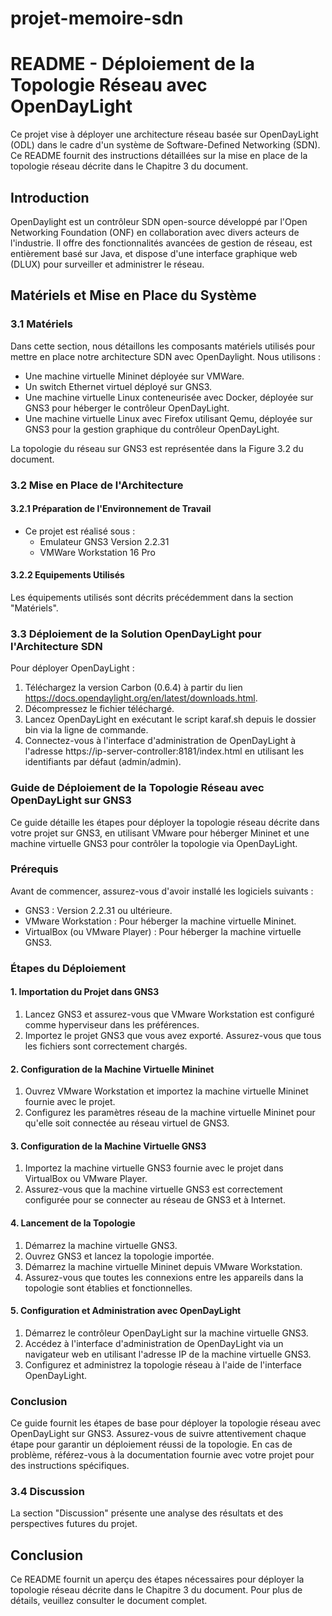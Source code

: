 # projet-memoire-sdn

# README - Déploiement de la Topologie Réseau avec OpenDayLight

Ce projet vise à déployer une architecture réseau basée sur OpenDayLight (ODL) dans le cadre d'un système de Software-Defined Networking (SDN). Ce README fournit des instructions détaillées sur la mise en place de la topologie réseau décrite dans le Chapitre 3 du document.

## Introduction

OpenDaylight est un contrôleur SDN open-source développé par l'Open Networking Foundation (ONF) en collaboration avec divers acteurs de l'industrie. Il offre des fonctionnalités avancées de gestion de réseau, est entièrement basé sur Java, et dispose d'une interface graphique web (DLUX) pour surveiller et administrer le réseau.

## Matériels et Mise en Place du Système

### 3.1 Matériels

Dans cette section, nous détaillons les composants matériels utilisés pour mettre en place notre architecture SDN avec OpenDaylight. Nous utilisons :

- Une machine virtuelle Mininet déployée sur VMWare.
- Un switch Ethernet virtuel déployé sur GNS3.
- Une machine virtuelle Linux conteneurisée avec Docker, déployée sur GNS3 pour héberger le contrôleur OpenDayLight.
- Une machine virtuelle Linux avec Firefox utilisant Qemu, déployée sur GNS3 pour la gestion graphique du contrôleur OpenDayLight.

La topologie du réseau sur GNS3 est représentée dans la Figure 3.2 du document.

### 3.2 Mise en Place de l'Architecture

#### 3.2.1 Préparation de l'Environnement de Travail

- Ce projet est réalisé sous :
  - Emulateur GNS3 Version 2.2.31
  - VMWare Workstation 16 Pro

#### 3.2.2 Equipements Utilisés

Les équipements utilisés sont décrits précédemment dans la section "Matériels".

### 3.3 Déploiement de la Solution OpenDayLight pour l'Architecture SDN

Pour déployer OpenDayLight :

1. Téléchargez la version Carbon (0.6.4) à partir du lien https://docs.opendaylight.org/en/latest/downloads.html.
2. Décompressez le fichier téléchargé.
3. Lancez OpenDayLight en exécutant le script karaf.sh depuis le dossier bin via la ligne de commande.
4. Connectez-vous à l'interface d'administration de OpenDayLight à l'adresse https://ip-server-controller:8181/index.html en utilisant les identifiants par défaut (admin/admin).

### Guide de Déploiement de la Topologie Réseau avec OpenDayLight sur GNS3

Ce guide détaille les étapes pour déployer la topologie réseau décrite dans votre projet sur GNS3, en utilisant VMware pour héberger Mininet et une machine virtuelle GNS3 pour contrôler la topologie via OpenDayLight.

### Prérequis

Avant de commencer, assurez-vous d'avoir installé les logiciels suivants :

- GNS3 : Version 2.2.31 ou ultérieure.
- VMware Workstation : Pour héberger la machine virtuelle Mininet.
- VirtualBox (ou VMware Player) : Pour héberger la machine virtuelle GNS3.

### Étapes du Déploiement

#### 1. Importation du Projet dans GNS3

1. Lancez GNS3 et assurez-vous que VMware Workstation est configuré comme hyperviseur dans les préférences.
2. Importez le projet GNS3 que vous avez exporté. Assurez-vous que tous les fichiers sont correctement chargés.

#### 2. Configuration de la Machine Virtuelle Mininet

1. Ouvrez VMware Workstation et importez la machine virtuelle Mininet fournie avec le projet.
2. Configurez les paramètres réseau de la machine virtuelle Mininet pour qu'elle soit connectée au réseau virtuel de GNS3.

#### 3. Configuration de la Machine Virtuelle GNS3

1. Importez la machine virtuelle GNS3 fournie avec le projet dans VirtualBox ou VMware Player.
2. Assurez-vous que la machine virtuelle GNS3 est correctement configurée pour se connecter au réseau de GNS3 et à Internet.

#### 4. Lancement de la Topologie

1. Démarrez la machine virtuelle GNS3.
2. Ouvrez GNS3 et lancez la topologie importée.
3. Démarrez la machine virtuelle Mininet depuis VMware Workstation.
4. Assurez-vous que toutes les connexions entre les appareils dans la topologie sont établies et fonctionnelles.

#### 5. Configuration et Administration avec OpenDayLight

1. Démarrez le contrôleur OpenDayLight sur la machine virtuelle GNS3.
2. Accédez à l'interface d'administration de OpenDayLight via un navigateur web en utilisant l'adresse IP de la machine virtuelle GNS3.
3. Configurez et administrez la topologie réseau à l'aide de l'interface OpenDayLight.

### Conclusion

Ce guide fournit les étapes de base pour déployer la topologie réseau avec OpenDayLight sur GNS3. Assurez-vous de suivre attentivement chaque étape pour garantir un déploiement réussi de la topologie. En cas de problème, référez-vous à la documentation fournie avec votre projet pour des instructions spécifiques.

### 3.4 Discussion

La section "Discussion" présente une analyse des résultats et des perspectives futures du projet.

## Conclusion

Ce README fournit un aperçu des étapes nécessaires pour déployer la topologie réseau décrite dans le Chapitre 3 du document. Pour plus de détails, veuillez consulter le document complet.

